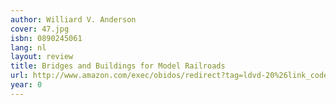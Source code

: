 ```yaml
---
author: Williard V. Anderson
cover: 47.jpg
isbn: 0890245061
lang: nl
layout: review
title: Bridges and Buildings for Model Railroads
url: http://www.amazon.com/exec/obidos/redirect?tag=ldvd-20%26link_code=xm2%26camp=2025%26creative=165953%26path=http://www.amazon.com/gp/redirect.html%253fASIN=0890245061%2526tag=ldvd-20%2526lcode=xm2%2526cID=2025%2526ccmID=165953%2526location=/o/ASIN/0890245061%25253FSubscriptionId=0VJDVJ14KM0P0VXDCQ82
year: 0
---
```

